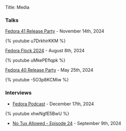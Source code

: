 Title: Media
### Talks

[Fedora 41 Release Party](https://www.youtube.com/watch?v=u7DrkhirKKM&) - November 14th, 2024

{% youtube u7DrkhirKKM %}

[Fedora Flock 2024](https://youtu.be/uMkePEflqpk?si=-anE9qHwmamzs0bv) - August 8th, 2024

{% youtube uMkePEflqpk %}

[Fedora 40 Release Party](https://youtu.be/-5O3p8KCMiw?si=_6dX56pWirDx_qt7) - May 25th, 2024

{% youtube -5O3p8KCMiw %}

### Interviews

- [Fedora Podcast](https://www.youtube.com/watch?v=xhwNgfE5BwU&t=2s&pp=ygUOZmVkb3JhIHBvZGNhc3Q%3D) - December 17th, 2024

{% youtube xhwNgfE5BwU %}

- [No Tux Allowed - Episode 24](https://show.tuxbase.com/@nta/episodes/weve-done-ublue-it-now) - September 9th, 2024
